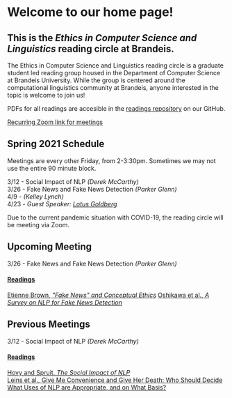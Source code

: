 # Welcome to our home page!
## This is the *Ethics in Computer Science and Linguistics* reading circle at Brandeis.  
The Ethics in Computer Science and Linguistics reading circle is a graduate student led reading group housed in the Department of Computer Science at Brandeis University. While the group is centered around the computational linguistics community at Brandeis, anyone interested in the topic is welcome to join us!

PDFs for all readings are accesible in the [readings repository](https://github.com/ethicsatbrandeis/readings) on our GitHub.

[Recurring Zoom link for meetings](https://brandeis.zoom.us/j/92376328916)

## Spring 2021 Schedule
Meetings are every other Friday, from 2-3:30pm. Sometimes we may not use the entire 90 minute block. 

3/12 - Social Impact of NLP *(Derek McCarthy)* <br>
3/26 - Fake News and Fake News Detection *(Parker Glenn)* <br>
4/9 - *(Kelley Lynch)* <br>
4/23 - *Guest Speaker: [Lotus Goldberg](https://sites.google.com/a/brandeis.edu/lotusgoldberg/)*<br>

Due to the current pandemic situation with COVID-19, the reading circle will be meeting via Zoom.

## Upcoming Meeting

3/26 - Fake News and Fake News Detection *(Parker Glenn)* <br>

#### [Readings](https://github.com/ethicsatbrandeis/readings/tree/master/fake_news)

[Etienne Brown, *"Fake News" and Conceptual Ethics*](https://github.com/ethicsatbrandeis/readings/blob/master/fake_news/Fake_News_and_Conceptual_Ethics.pdf)
[Oshikawa et al., *A Survey on NLP for Fake News Detection*](https://github.com/ethicsatbrandeis/readings/blob/master/fake_news/fake_news_detection.pdf)

## Previous Meetings

3/12 - Social Impact of NLP *(Derek McCarthy)* <br>

#### [Readings](https://github.com/ethicsatbrandeis/readings/tree/master/social_impact)

[Hovy and Spruit, *The Social Impact of NLP*](https://github.com/ethicsatbrandeis/readings/blob/master/social_impact/social_impact_nlp.pdf) <br>
[Leins et al., Give Me Convenience and Give Her Death: Who Should Decide What Uses of NLP are Appropriate, and on What Basis?](https://github.com/ethicsatbrandeis/readings/blob/master/social_impact/appropriate_use_nlp.pdf)
